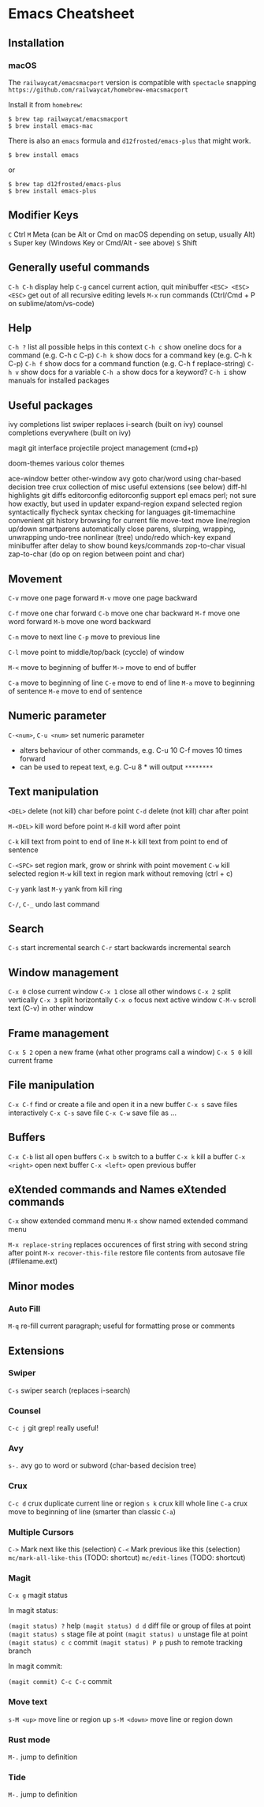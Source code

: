# Emacs Cheatsheet

## Installation

### macOS

The `railwaycat/emacsmacport` version is compatible with `spectacle` snapping
`https://github.com/railwaycat/homebrew-emacsmacport`

Install it from `homebrew`:

``` shell
$ brew tap railwaycat/emacsmacport
$ brew install emacs-mac
```

There is also an `emacs` formula and `d12frosted/emacs-plus` that might work.

``` shell
$ brew install emacs
```

or

``` shell
$ brew tap d12frosted/emacs-plus
$ brew install emacs-plus
```

## Modifier Keys

`C`        Ctrl
`M`        Meta (can be Alt or Cmd on macOS depending on setup, usually Alt)
`s`        Super key (Windows Key or Cmd/Alt - see above)
`S`        Shift

## Generally useful commands

`C-h C-h`            display help
`C-g`                cancel current action, quit minibuffer
`<ESC> <ESC> <ESC>`  get out of all recursive editing levels
`M-x`                run commands (Ctrl/Cmd + P on sublime/atom/vs-code)

## Help

`C-h ?`       list all possible helps in this context
`C-h c`       show oneline docs for a command (e.g. C-h c C-p)
`C-h k`       show docs for a command key (e.g. C-h k C-p)
`C-h f`       show docs for a command function (e.g. C-h f replace-string)
`C-h v`       show docs for a variable
`C-h a`       show docs for a keyword?
`C-h i`       show manuals for installed packages

## Useful packages

ivy               completions list
swiper            replaces i-search (built on ivy)
counsel           completions everywhere (built on ivy)

magit             git interface
projectile        project management (cmd+p)

doom-themes       various color themes

ace-window        better other-window
avy               goto char/word using char-based decision tree
crux              collection of misc useful extensions (see below)
diff-hl           highlights git diffs
editorconfig      editorconfig support
epl               emacs perl; not sure how exactly, but used in updater
expand-region     expand selected region syntactically
flycheck          syntax checking for languages
git-timemachine   convenient git history browsing for current file
move-text         move line/region up/down
smartparens       automatically close parens, slurping, wrapping, unwrapping
undo-tree         nonlinear (tree) undo/redo
which-key         expand minibuffer after delay to show bound keys/commands
zop-to-char       visual zap-to-char (do op on region between point and char)


## Movement

`C-v`         move one page forward
`M-v`         move one page backward

`C-f`         move one char forward
`C-b`         move one char backward
`M-f`         move one word forward
`M-b`         move one word backward

`C-n`         move to next line
`C-p`         move to previous line

`C-l`         move point to middle/top/back (cyccle) of window

`M-<`         move to beginning of buffer
`M->`         move to end of buffer

`C-a`         move to beginning of line
`C-e`         move to end of line
`M-a`         move to beginning of sentence
`M-e`         move to end of sentence

## Numeric parameter

`C-<num>`, `C-u <num>`  set numeric parameter
  * alters behaviour of other commands, e.g. C-u 10 C-f moves 10 times forward
  * can be used to repeat text, e.g. C-u 8 * will output `********`

## Text manipulation

`<DEL>`       delete (not kill) char before point
`C-d`         delete (not kill) char after point

`M-<DEL>`     kill word before point
`M-d`         kill word after point

`C-k`         kill text from point to end of line
`M-k`         kill text from point to end of sentence

`C-<SPC>`     set region mark, grow or shrink with point movement
`C-w`         kill selected region
`M-w`         kill text in region mark without removing (ctrl + c)

`C-y`         yank last
`M-y`         yank from kill ring

`C-/`, `C-_`  undo last command

## Search

`C-s`         start incremental search
`C-r`         start backwards incremental search

## Window management

`C-x 0`       close current window
`C-x 1`       close all other windows
`C-x 2`       split vertically
`C-x 3`       split horizontally
`C-x o`       focus next active window
`C-M-v`       scroll text (C-v) in other window

## Frame management

`C-x 5 2`     open a new frame (what other programs call a window)
`C-x 5 0`     kill current frame

## File manipulation

`C-x C-f`     find or create a file and open it in a new buffer
`C-x s`       save files interactively
`C-x C-s`     save file
`C-x C-w`     save file as ...

## Buffers

`C-x C-b`     list all open buffers
`C-x b`       switch to a buffer
`C-x k`       kill a buffer
`C-x <right>` open next buffer
`C-x <left>`  open previous buffer

## eXtended commands and Names eXtended commands

`C-x`         show extended command menu
`M-x`         show named extended command menu

`M-x replace-string`      replaces occurences of first string with second string after point
`M-x recover-this-file`   restore file contents from autosave file (#filename.ext)

## Minor modes

### Auto Fill

`M-q`         re-fill current paragraph; useful for formatting prose or comments

## Extensions

### Swiper

`C-s`         swiper search (replaces i-search)

### Counsel

`C-c j`       git grep! really useful!

### Avy

`s-.`         avy go to word or subword (char-based decision tree)

### Crux

`C-c d`       crux duplicate current line or region
`s k`         crux kill whole line
`C-a`         crux move to beginning of line (smarter than classic `C-a`)

### Multiple Cursors

`C->`         Mark next like this (selection)
`C-<`         Mark previous like this (selection)
`mc/mark-all-like-this` (TODO: shortcut)
`mc/edit-lines`         (TODO: shortcut)

### Magit

`C-x g`       magit status

In magit status:

`(magit status) ?`   help
`(magit status) d d` diff file or group of files at point
`(magit status) s`   stage file at point
`(magit status) u`   unstage file at point
`(magit status) c c` commit
`(magit status) P p` push to remote tracking branch

In magit commit:

`(magit commit) C-c C-c`     commit

### Move text

`s-M <up>`    move line or region up
`s-M <down>`  move line or region down

### Rust mode

`M-.`         jump to definition

### Tide

`M-.`         jump to definition

